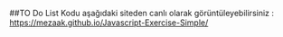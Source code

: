 ##TO Do List
Kodu aşağıdaki siteden canlı olarak görüntüleyebilirsiniz : 
https://mezaak.github.io/Javascript-Exercise-Simple/
